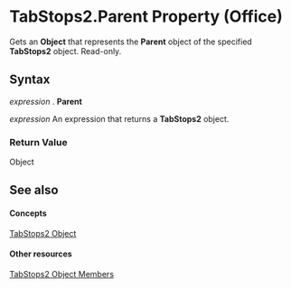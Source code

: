 
# TabStops2.Parent Property (Office)

Gets an  **Object** that represents the **Parent** object of the specified **TabStops2** object. Read-only.


## Syntax

 _expression_ . **Parent**

 _expression_ An expression that returns a **TabStops2** object.


### Return Value

Object


## See also


#### Concepts


[TabStops2 Object](1d1d8054-19eb-cd65-f37d-36e93e7fc347.md)
#### Other resources


[TabStops2 Object Members](90c91c91-96eb-91d1-90f8-f41d2a6d2dd7.md)
